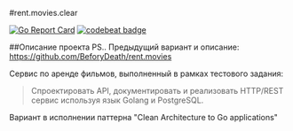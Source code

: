 #rent.movies.clear

[![Go Report Card](https://goreportcard.com/badge/github.com/BeforyDeath/rent.movies.clear)](https://goreportcard.com/report/github.com/BeforyDeath/rent.movies.clear)
[![codebeat badge](https://codebeat.co/badges/c9ea6185-32c5-495c-aa70-209c880f9011)](https://codebeat.co/projects/github-com-beforydeath-rent-movies-clear)

##Описание проекта
PS.. Предыдущий вариант и описание: https://github.com/BeforyDeath/rent.movies

Сервис по аренде фильмов, выполненный в рамках тестового задания:
>Спроектировать API, документировать и реализовать HTTP/REST сервис используя язык Golang и PostgreSQL.

Вариант в исполнении паттерна "Clean Architecture to Go applications"


